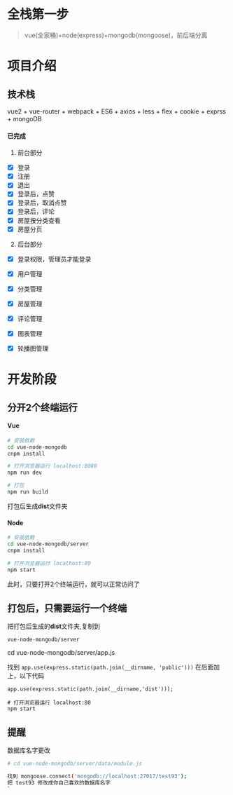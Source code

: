 # 全栈第一步

> vue(全家桶)+node(express)+mongodb(mongoose)，前后端分离


# 项目介绍
## 技术栈
vue2 + vue-router + webpack + ES6 + axios + less + flex + cookie + exprss + mongoDB 
#### 已完成
1. 前台部分
- [x] 登录
- [x] 注册
- [x] 退出
- [x] 登录后，点赞
- [x] 登录后，取消点赞
- [x] 登录后，评论
- [x] 房屋按分类查看
- [x] 房屋分页
2. 后台部分
- [x] 登录权限，管理员才能登录
- [x] 用户管理
- [x] 分类管理
- [x] 房屋管理
- [x] 评论管理
- [x] 图表管理
- [x] 轮播图管理



# 开发阶段
## 分开2个终端运行
#### Vue
``` bash
# 安装依赖
cd vue-node-mongodb
cnpm install

# 打开浏览器运行 localhost:8080
npm run dev

# 打包
npm run build

```
打包后生成**dist**文件夹
#### Node
``` bash
# 安装依赖
cd vue-node-mongodb/server
cnpm install

# 打开浏览器运行 localhost:80
npm start
```
此时，只要打开2个终端运行，就可以正常访问了

## 打包后，只需要运行一个终端
把打包后生成的**dist**文件夹,复制到
```
vue-node-mongodb/server
```
cd vue-node-mongodb/server/app.js 

找到 `app.use(express.static(path.join(__dirname, 'public')))` 在后面加上，以下代码

```
app.use(express.static(path.join(__dirname,'dist')));
```
```
# 打开浏览器运行 localhost:80
npm start
```
## 提醒
数据库名字更改
``` bash
# cd vue-node-mongodb/server/data/module.js

找到 mongoose.connect('mongodb://localhost:27017/test93');
把 test93 修改成你自己喜欢的数据库名字
`
